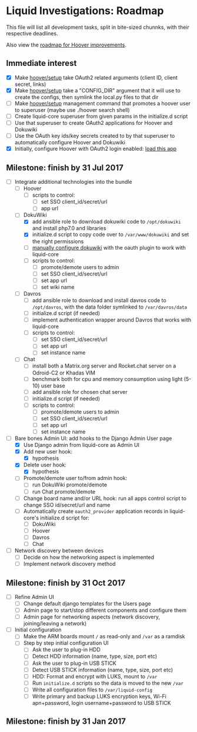 # Liquid Investigations: Roadmap

This file will list all development tasks, split in bite-sized chunnks, with their respective deadlines.

Also view the [roadmap for Hoover improvements](https://github.com/hoover/search/wiki/Roadmap).

## Immediate interest

- [X] Make [hoover/setup](https://github.com/hoover/setup) take OAuth2 related arguments (client ID, client secret, links)
- [X] Make [hoover/setup](https://github.com/hoover/setup) take a "CONFIG_DIR" argument that it will use to create the configs, then symlink the local.py files to that dir
- [ ] Make [hoover/setup](https://github.com/hoover/setup) management command that promotes a hoover user to superuser (maybe use ./hoover search shell)
- [ ] Create liquid-core superuser from given params in the initialize.d script
- [ ] Use that superuser to create OAuth2 applications for Hoover and Dokuwiki
- [ ] Use the OAuth key ids/key secrets created to by that superuser to automatically configure Hoover and Dokuwiki
- [X] Initially, configure Hoover with OAuth2 login enabled: [load this app](https://github.com/hoover/search/tree/master/hoover/contrib/oauth2)

## Milestone: finish by 31 Jul 2017

- [ ] Integrate additional technologies into the bundle
    - [ ] Hoover
        - [ ] scripts to control:
            - [ ] set SSO client_id/secret/url
            - [ ] app url
    - [ ] DokuWiki
        - [X] add ansible role to download dokuwiki code to `/opt/dokuwiki` and install php7.0 and libraries
        - [X] initialize.d script to copy code over to `/var/www/dokuwiki` and set the right permissions
        - [ ] [manually configure dokuwiki](https://github.com/liquidinvestigations/liquid-dokuwiki) with the oauth plugin to work with liquid-core
        - [ ] scripts to control:
            - [ ] promote/demote users to admin
            - [ ] set SSO client_id/secret/url
            - [ ] set app url
            - [ ] set wiki name
    - [ ] Davros
        - [ ] add ansible role to download and install davros code to `/opt/davros`, with the data folder symlinked to `/var/davros/data`
        - [ ] initialize.d script (if needed)
        - [ ] implement authentication wrapper around Davros that works with liquid-core
        - [ ] scripts to control:
            - [ ] set SSO client_id/secret/url
            - [ ] set app url
            - [ ] set instance name
    - [ ] Chat
        - [ ] install both a Matrix.org server and Rocket.chat server on a Odroid-C2 or Khadas VIM
        - [ ] benchmark both for cpu and memory consumption using light (5-10) user base
        - [ ] add ansible role for chosen chat server
        - [ ] initialize.d script (if needed)
        - [ ] scripts to control:
            - [ ] promote/demote users to admin
            - [ ] set SSO client_id/secret/url
            - [ ] set app url
            - [ ] set instance name
- [ ] Bare bones Admin UI: add hooks to the Django Admin User page
    - [X] Use Django admin from liquid-core as Admin UI
    - [X] Add new user hook:
        - [X] hypothesis
    - [X] Delete user hook:
        - [X] hypothesis
    - [ ] Promote/demote user to/from admin hook:
        - [ ] run DokuWiki promote/demote
        - [ ] run Chat promote/demote
    - [ ] Change board name and/or URL hook: run all apps control script to change SSO id/secret/url and name
    - [ ] Automatically create `oauth2_provider` application records in liquid-core's initialize.d script for:
        - [ ] DokuWiki
        - [ ] Hoover
        - [ ] Davros
        - [ ] Chat
- [ ] Network discovery between devices
    - [ ] Decide on how the networking aspect is implemented
    - [ ] Implement network discovery method

## Milestone: finish by 31 Oct 2017

- [ ] Refine Admin UI
    - [ ] Change default django templates for the Users page
    - [ ] Admin page to start/stop different components and configure them
    - [ ] Admin page for networking aspects (network discovery, joining/leaving a network)
- [ ] Initial configuration
    - [ ] Make the ARM boards mount `/` as read-only and `/var` as a ramdisk
    - [ ] Step by step initial configuration UI
        - [ ] Ask the user to plug-in HDD
        - [ ] Detect HDD information (name, type, size, port etc)
        - [ ] Ask the user to plug-in USB STICK
        - [ ] Detect USB STICK information (name, type, size, port etc)
        - [ ] HDD: Format and encrypt with LUKS, mount to `/var`
        - [ ] Run `initialize.d` scripts so the data is moved to the new `/var`
        - [ ] Write all configuration files to `/var/liquid-config`
        - [ ] Write primary and backup LUKS encryption keys, Wi-Fi apn+password, login username+password to USB STICK

## Milestone: finish by 31 Jan 2017

